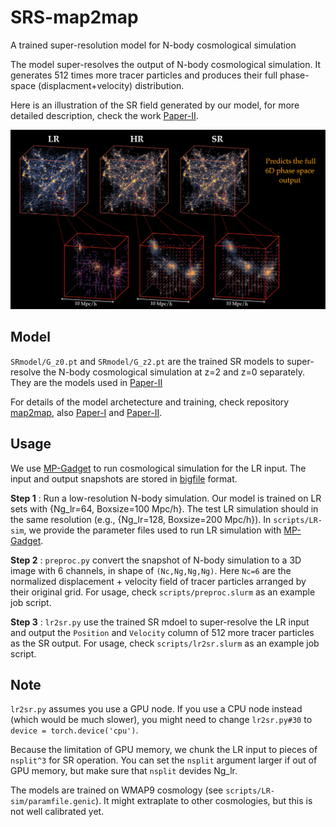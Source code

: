 # SRS-map2map
A trained super-resolution model for N-body cosmological simulation

The model super-resolves the output of N-body cosmological simulation. It generates 512 times more tracer particles and produces their full phase-space (displacment+velocity) distribution.

Here is an illustration of the SR field generated by our model, for more detailed description, check the work [Paper-II](https://doi.org/10.1093/mnras/stab2113).

![SR-image](https://github.com/yueyingn/SRS-map2map/blob/main/SR-img.png)

## Model

`SRmodel/G_z0.pt` and `SRmodel/G_z2.pt` are the trained SR models to super-resolve the N-body cosmological simulation at z=2 and z=0 separately. They are the models used in [Paper-II](https://doi.org/10.1093/mnras/stab2113)

For details of the model archetecture and training, check repository [map2map](https://github.com/eelregit/map2map), also [Paper-I](https://www.pnas.org/content/118/19/e2022038118) and [Paper-II](https://doi.org/10.1093/mnras/stab2113).


## Usage

We use [MP-Gadget](https://github.com/MP-Gadget/MP-Gadget) to run cosmological simulation for the LR input. The input and output snapshots are stored in [bigfile](https://github.com/rainwoodman/bigfile) format.

**Step 1** : Run a low-resolution N-body simulation. Our model is trained on LR sets with {Ng_lr=64, Boxsize=100 Mpc/h}. The test LR simulation should in the same resolution (e.g., {Ng_lr=128, Boxsize=200 Mpc/h}). In `scripts/LR-sim`, we provide the parameter files used to run LR simulation with [MP-Gadget](https://github.com/MP-Gadget/MP-Gadget).


**Step 2** : `preproc.py` convert the snapshot of N-body simulation to a 3D image with 6 channels, in shape of `(Nc,Ng,Ng,Ng)`. Here `Nc=6` are the normalized displacement + velocity field of tracer particles arranged by their original grid. For usage, check `scripts/preproc.slurm` as an example job script. 


**Step 3** : `lr2sr.py` use the trained SR mdoel to super-resolve the LR input and output the `Position` and `Velocity` column of 512 more tracer particles as the SR output. For usage, check `scripts/lr2sr.slurm` as an example job script. 


## Note

`lr2sr.py` assumes you use a GPU node. If you use a CPU node instead (which would be much slower), you might need to change `lr2sr.py#30` to `device = torch.device('cpu')`.

Because the limitation of GPU memory, we chunk the LR input to pieces of `nsplit^3` for SR operation. You can set the `nsplit` argument larger if out of GPU memory, but make sure that `nsplit` devides Ng_lr. 

The models are trained on WMAP9 cosmology (see `scripts/LR-sim/paramfile.genic`). It might extraplate to other cosmologies, but this is not well calibrated yet.


